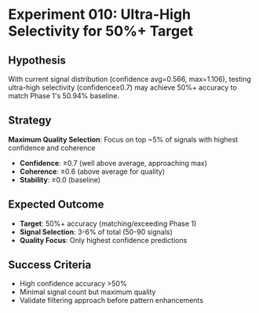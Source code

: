 # Experiment 010: Ultra-High Selectivity for 50%+ Target

## Hypothesis
With current signal distribution (confidence avg=0.566, max=1.106), testing ultra-high selectivity (confidence≥0.7) may achieve 50%+ accuracy to match Phase 1's 50.94% baseline.

## Strategy
**Maximum Quality Selection**: Focus on top ~5% of signals with highest confidence and coherence
- **Confidence**: ≥0.7 (well above average, approaching max)  
- **Coherence**: ≥0.6 (above average for quality)
- **Stability**: ≥0.0 (baseline)

## Expected Outcome
- **Target**: 50%+ accuracy (matching/exceeding Phase 1)
- **Signal Selection**: 3-6% of total (50-90 signals)
- **Quality Focus**: Only highest confidence predictions

## Success Criteria
- High confidence accuracy >50%
- Minimal signal count but maximum quality
- Validate filtering approach before pattern enhancements

